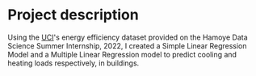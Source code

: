 # Project description

Using the [UCI](https://archive.ics.uci.edu/ml/machine-learning-databases/00242/ENB2012_data.xlsx)'s energy efficiency dataset provided on the Hamoye Data Science Summer Internship, 2022, I created a Simple Linear Regression Model and a Multiple Linear Regression model to predict cooling and heating loads respectively, in buildings.

